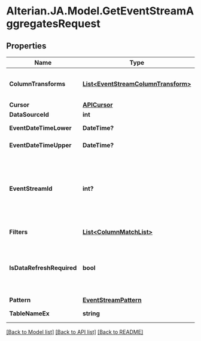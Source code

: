 # Alterian.JA.Model.GetEventStreamAggregatesRequest

## Properties

Name | Type | Description | Notes
------------ | ------------- | ------------- | -------------
**ColumnTransforms** | [**List&lt;EventStreamColumnTransform&gt;**](EventStreamColumnTransform.md) | Applies the specified transforms to base the result on the transformed discrete values | [optional] 
**Cursor** | [**APICursor**](APICursor.md) |  | [optional] 
**DataSourceId** | **int** | Datasource ID | [optional] 
**EventDateTimeLower** | **DateTime?** | Optionally filter by EventDateTime | [optional] 
**EventDateTimeUpper** | **DateTime?** | Optionally filter by EventDateTime | [optional] 
**EventStreamId** | **int?** | Optionally invoke using an Event Stream ID instead of DataSourceId/TableNameEx. In this mode ColumnTransforms will be defaulted to those published against the columns of the Event Stream but can still be overridden if required | [optional] 
**Filters** | [**List&lt;ColumnMatchList&gt;**](ColumnMatchList.md) | Additional columns to filter on | [optional] 
**IsDataRefreshRequired** | **bool** | Indicate whether the request can be satisfied with an existing cached result or requires recreation with latest data (default false). Has no effect if PatternId is specified | [optional] 
**Pattern** | [**EventStreamPattern**](EventStreamPattern.md) |  | [optional] 
**TableNameEx** | **string** | Event Stream table (standard two part name ex) | [optional] 

[[Back to Model list]](../README.md#documentation-for-models) [[Back to API list]](../README.md#documentation-for-api-endpoints) [[Back to README]](../README.md)

